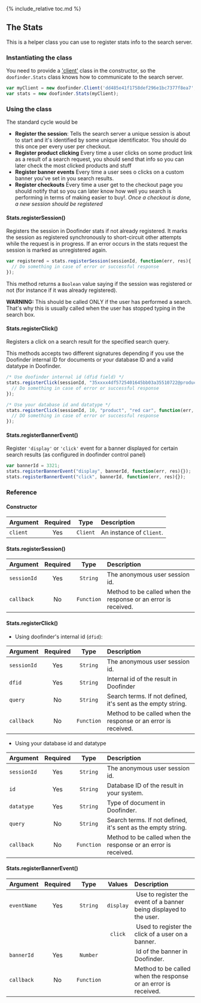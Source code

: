 {% include_relative toc.md %}

## The Stats

This is a helper class you can use to register stats info to the search server.

### Instantiating the class

You need to provide a ['client'](client.md) class in the constructor, so the `doofinder.Stats` class knows how to communicate to the search server.

``` javascript
var myClient = new doofinder.Client('dd485e41f1758def296e1bc7377f8ea7', {zone: 'eu1'});
var stats = new doofinder.Stats(myClient);
```

### Using the class

The standard cycle would be

  * **Register the session**: Tells the search server a unique session is about to start and it's identified by some unique identificator. You should do this once per every user per checkout.
  * **Register product clicking** Every time a user clicks on some product link as a result of a search request, you should send that info so you can later check the most clicked products and stuff
  * **Register banner events** Every time a user sees o clicks on a custom banner you've set in you search results.
  * **Register checkouts** Every time a user get to the checkout page you should notify that so you can later know how well you search is performing in terms of making easier to buy!. _Once a checkout is done, a new session should be registered_

#### Stats.registerSession()

Registers the session in Doofinder stats if not already registered. It marks the session as registered synchronously to short-circuit other attempts while the request is in progress. If an error occurs in the stats request the session is marked as unregistered again.

```javascript
var registered = stats.registerSession(sessionId, function(err, res){
  // Do something in case of error or successful response
});
```

This method returns a `Boolean` value saying if the session was registered or not (for instance if it was already registered).

**WARNING:** This should be called ONLY if the user has performed a search. That's why this is usually called when the user has stopped typing in the search box.

#### Stats.registerClick()

Registers a click on a search result for the specified search query.

This methods accepts two different signatures depending if you use the Doofinder internal ID for documents or your database ID and a valid datatype in Doofinder.

```javascript
/* Use doofinder internal id (dfid field) */
stats.registerClick(sessionId, "35xxxx4df5725401645bb03a35510722@product@d88ba83a49694e66446653c9c4d00c7e", "red car", function(err, res){
  // Do something in case of error or successful response
});

/* Use your database id and datatype */
stats.registerClick(sessionId, 10, "product", "red car", function(err, res){
  // DO something in case of error or successful response
});
```

#### Stats.registerBannerEvent()

Register `'display'` or `'click'` event for a banner displayed for certain search results (as configured in doofinder control panel)

``` javascript
var bannerId = 3321;
stats.registerBannerEvent("display", bannerId, function(err, res){});
stats.registerBannerEvent("click", bannerId, function(err, res){});
```

### Reference

#### Constructor

| Argument | Required | Type | Description |
| :--- | :---: | :---: | :--- |
| `client` | Yes | `Client` | An instance of `Client`. |


#### Stats.registerSession()

| Argument | Required | Type | Description |
| :--- | :---: | :---: | :--- |
| `sessionId` | Yes | `String` | The anonymous user session id. |
| `callback` | No | `Function` | Method to be called when the response or an error is received. |

#### Stats.registerClick()

  * Using doofinder's internal id (`dfid`):

  | Argument | Required | Type | Description |
  | :--- | :---: | :---: | :--- |
  | `sessionId` | Yes | `String` | The anonymous user session id. |
  | `dfid` | Yes | `String` | Internal id of the result in Doofinder |
  | `query` | No | `String` | Search terms. If not defined, it's sent as the empty string. |
  | `callback` | No | `Function` | Method to be called when the response or an error is received. |

  * Using your database id and datatype

  | Argument | Required | Type | Description |
  | :--- | :---: | :---: | :--- |
  | `sessionId` | Yes | `String` | The anonymous user session id. |
  | `id` | Yes | `String` | Database ID of the result in your system. |
  | `datatype` | Yes | `String` | Type of document in Doofinder. |
  | `query` | No | `String` | Search terms. If not defined, it's sent as the empty string. |
  | `callback` | No | `Function` | Method to be called when the response or an error is received. |

#### Stats.registerBannerEvent()

| Argument | Required | Type | Values | Description |
| :--- | :---: | :---: |:---: | :--- |
| `eventName` | Yes | `String` | `display` | Use to register the event of a banner being displayed to the user. |
|||| `click` | Used to register the click of a user on a banner. |
| `bannerId` | Yes | `Number` || Id of the banner in Doofinder. |
| `callback` | No | `Function` || Method to be called when the response or an error is received. |
